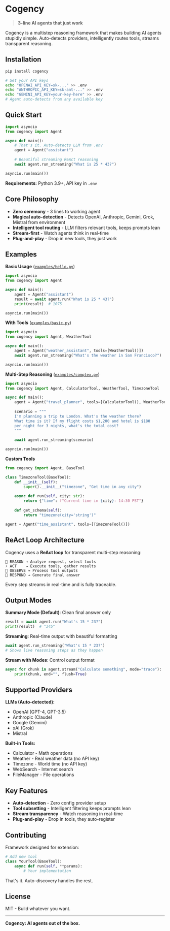 # Cogency

> **3-line AI agents that just work**

Cogency is a multistep reasoning framework that makes building AI agents stupidly simple. Auto-detects providers, intelligently routes tools, streams transparent reasoning.

## Installation

```bash
pip install cogency

# Set your API keys
echo "OPENAI_API_KEY=sk-..." >> .env
echo "ANTHROPIC_API_KEY=sk-ant-..." >> .env
echo "GEMINI_API_KEY=your-key-here" >> .env
# Agent auto-detects from any available key
```

## Quick Start

```python
import asyncio
from cogency import Agent

async def main():
    # That's it. Auto-detects LLM from .env
    agent = Agent("assistant")
    
    # Beautiful streaming ReAct reasoning
    await agent.run_streaming("What is 25 * 43?")

asyncio.run(main())
```

**Requirements:** Python 3.9+, API key in `.env`

## Core Philosophy

- **Zero ceremony** - 3 lines to working agent
- **Magical auto-detection** - Detects OpenAI, Anthropic, Gemini, Grok, Mistral from environment
- **Intelligent tool routing** - LLM filters relevant tools, keeps prompts lean
- **Stream-first** - Watch agents think in real-time
- **Plug-and-play** - Drop in new tools, they just work

## Examples

**Basic Usage** ([`examples/hello.py`](examples/hello.py))
```python
import asyncio
from cogency import Agent

async def main():
    agent = Agent("assistant")
    result = await agent.run("What is 25 * 43?")
    print(result)  # 1075

asyncio.run(main())
```

**With Tools** ([`examples/basic.py`](examples/basic.py))
```python
import asyncio
from cogency import Agent, WeatherTool

async def main():
    agent = Agent("weather_assistant", tools=[WeatherTool()])
    await agent.run_streaming("What's the weather in San Francisco?")

asyncio.run(main())
```

**Multi-Step Reasoning** ([`examples/complex.py`](examples/complex.py))
```python
import asyncio
from cogency import Agent, CalculatorTool, WeatherTool, TimezoneTool

async def main():
    agent = Agent("travel_planner", tools=[CalculatorTool(), WeatherTool(), TimezoneTool()])
    
    scenario = """
    I'm planning a trip to London. What's the weather there?
    What time is it? If my flight costs $1,200 and hotel is $180 
    per night for 3 nights, what's the total cost?
    """
    
    await agent.run_streaming(scenario)

asyncio.run(main())
```

**Custom Tools**
```python
from cogency import Agent, BaseTool

class TimezoneTool(BaseTool):
    def __init__(self):
        super().__init__("timezone", "Get time in any city")
    
    async def run(self, city: str):
        return {"time": f"Current time in {city}: 14:30 PST"}
    
    def get_schema(self):
        return "timezone(city='string')"

agent = Agent("time_assistant", tools=[TimezoneTool()])
```

## ReAct Loop Architecture

Cogency uses a **ReAct loop** for transparent multi-step reasoning:

```
🧠 REASON → Analyze request, select tools
⚡ ACT    → Execute tools, gather results  
👀 OBSERVE → Process tool outputs
💬 RESPOND → Generate final answer
```

Every step streams in real-time and is fully traceable.

## Output Modes

**Summary Mode (Default)**: Clean final answer only
```python
result = await agent.run("What's 15 * 23?")
print(result)  # "345"
```

**Streaming**: Real-time output with beautiful formatting
```python
await agent.run_streaming("What's 15 * 23?")
# Shows live reasoning steps as they happen
```

**Stream with Modes**: Control output format
```python
async for chunk in agent.stream("Calculate something", mode="trace"):
    print(chunk, end="", flush=True)
```

## Supported Providers

**LLMs (Auto-detected):**
- OpenAI (GPT-4, GPT-3.5)
- Anthropic (Claude) 
- Google (Gemini)
- xAI (Grok)
- Mistral

**Built-in Tools:**
- Calculator - Math operations
- Weather - Real weather data (no API key)
- Timezone - World time (no API key)  
- WebSearch - Internet search
- FileManager - File operations

## Key Features

- **Auto-detection** - Zero config provider setup
- **Tool subsetting** - Intelligent filtering keeps prompts lean
- **Stream transparency** - Watch reasoning in real-time
- **Plug-and-play** - Drop in tools, they auto-register

## Contributing

Framework designed for extension:

```python
# Add new tool  
class YourTool(BaseTool):
    async def run(self, **params):
        # Your implementation
```

That's it. Auto-discovery handles the rest.

## License

MIT - Build whatever you want.

---

**Cogency: AI agents out of the box.**